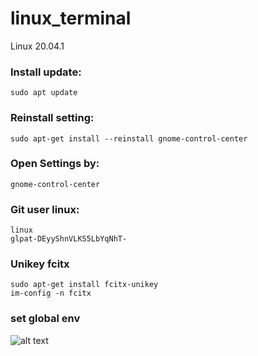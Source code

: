 # linux_terminal
Linux 20.04.1
### Install update:
    sudo apt update
### Reinstall setting:
    sudo apt-get install --reinstall gnome-control-center
### Open Settings by:
    gnome-control-center
### Git user linux:
    linux
    glpat-DEyyShnVLKS5LbYqNhT-
### Unikey fcitx
    sudo apt-get install fcitx-unikey
    im-config -n fcitx
### set global env
![alt text](https://github.com/anph3/linux_terminal/blob/main/global_env.png?raw=true)
